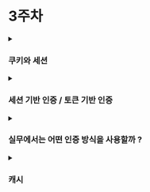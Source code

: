 # 3주차 
<details>
<summary><h3> 쿠키와 세션 </h3></summary>

## HTTP프로토콜의 특징
![alt text](image-7.png)
>참고) OSI 7계층 :네트워크 통신을 7개의 계층으로 나눈 이론  
응용:사용자와 상호작용 서비스 제공 (ex:http,smtp:이메일)  
전송:신뢰성 있는 데이터 전송 (TCP:포트번호 이용한 프로세스 간 통신)  
네트워크:목적지까지 패킷전달,라우팅 (IP,ARP:IP주소>MAC주소-물리주소)  
데이터 링크:mac주소 기반 전송,오류검출  
물리:비트단위의 신호 전송  
캡슐화 -> 역캡슐화

- HTTP 프로토콜이란? 
  - HyperText Transfer Protocol  
  - HyperText:단순한 텍스트를 넘어, 링크를 통해 다른 텍스트나 문서로 즉시 이동할 수 있는 비선형적인 텍스트
  - 클라이언트(웹 브라우저)-(stateless 웹) 서버 모델에서의 요청 - 응답 프로토콜(통신 규약)
  - IETF World Wide Web Consortium에서 공식적인 기술 표준으로 만듬  
  - OSI의 Application 응용 계층

- 요청 메세지
![alt text](image-9.png)
  - Start Line :HTTP 메소드:요청의 종류 (GET-데이터 조회,HEAD-본문 안 받기,POST-데이터 전송,PUT-데이터 전체 수정,DELETE-데이터 삭제,TRACE-서버한테 보낸 요청 메세지 반사 등) ,URL-요청 대상 리소스 주소 ,protocol 버전 
  - 요청 HTTP 헤더 :요청에 대한 추가 정보
    - Host :요청 호스트 이름과 포트번호
    - User-agent :클라이언트 프로그램 정보
    - Accept : 클라이언트가 처리 가능한 응답 형식
    - Referrer :이전 웹 페이지의 주소 
    - Cookie : 서버로부터 전송되었던 쿠키
  - Empty Line 및 Body:빈줄 및 메세지 본문(데이터)

- 응답 메세지
  - 응답 상태 코드
    - 1xx(정보 응답),2xx(요청 성공),3xx(서버가 다른 곳에 있을 때),4xx(클라이언트 오류),5xx(서버 오류)
  - 응답 HTTP 헤더:웹서버 종류,인증방식,Set-Cookie 등 응답에 대한 추가 정보
  - Empty Line 및 Body :메세지 본문,실제 데이터 (서버->클라이언트)

- 특징:비연결성(요청,응답 후 연결을 끊어서 클라이언트를 기억하지 못함),무상태성(HTTP 요청은 이전 요청과 독립적으로 처리->쿠키나 세션등을 이용해야 함) 

- 참고) stateless 서버 vs stateful 서버   
stateless 서버: 서버가 클라이언트의 이전 요청에 대한 정보를 기억하지 않음,확장성 뛰어남,설계 단순,관리 용이,쿠키 등이 필요   ex) 웹서버    
stateful 서버:서버가 서비스한 것에 대한 로그를 전부 저장하는 서버,사용자 맞춤 경험,확장 어려움,장애 복구 어려움 ex)은행업무,데이터베이스 

- 참고) HTTPS-HyperText Transfer Protocol Secure  : 데이터가 암호화되지 않아 정보가 인터넷 상에 노출될 수 있는 HTTP와 달리 전송 계층에서 SSL,TLS(SECURE SOCKET LAYER:인터넷에서 데이터를 안전하게 주고 받기 위한 암호화 프로토콜,TRANSPORT LAYER SECURITY:SSL IETF 표준문서)으로 암호화를 적용해 보안이 추가된 HTTP,속도는 HTTP보다 조금 느려질 수 있음,주소창에 자물쇠 아이콘 🔒이 HTTPS가 적용되었음을 의미

## 🍪쿠키🍪
- 정의 :클라이언트의 웹 브라우저에 저장되는 작은 데이터 조각,서버가 사용자의 상태정보(로그인 정보,사용자의 설정 등)를 저장하는 대신에 쿠키를 클라이언트의 브라우저에 저장

![alt text](image-10.png)

- 특징
  - 클라이언트에 저장,웹사이트 방문 시 서버가 쿠키를 받아온다
  - 민감한 정보를 저정하지 않음
  - 웹페이지를 개인화하거나 세션을 유지하는 데 사용
  - 서버가 응답메세지의 Set-Cookie 헤더를 통해 브라우저에 전달,브라우저가 요청 메세지의 Cookie 헤더에 담아 보냄
  - 키-값 쌍:세션ID=값 형태로 데이터 저장
  - 이름(세션ID),값,만료 기간(set-Cookie의 max-age=1000(1000초),expires=Sat,25-Dec-2021 04:39:22 GMT 로 지정),domain(도메인),path(경로),secure(보안 속성) 등 다양한 속성을 가질 수 있음
  - 지정한 쿠키가 모든 사이트에 들어가지 않게 도메인을 지정할 수 있음
  - 경로를 지정해서 그 하위 페이지만 쿠키 접근 가능하게 할 수 있음
  - secure 지정 시 https인 경우에만 전송,중간자 공격 방어
  - HttpOnly - xss(cross site scripting:브라우저 상에서 악성 스크립트 실행 유도)공격 방지,HTTP 전송에만 사용,자바 스크립트에서 접근 불가
  - SameSite -CSRF(CROSS-SITE REQUEST FORGERY:인증을 거친 사용자에게 사용자가 의도하지 않은 요청이 웹 사이트에 전달되도록 유도)공격 방지
  - 사용자 로그인 세션 관리 등에 자주 사용
  - 쿠키의 정보는 항상 서버에 전송이 되기 떄문에 네트워크 추가 트래픽 유발등의 단점을 가짐
  - Tracking :사용자 추적 (사용자의 웹사이트 방문 기록,검색 기록 등) 을 분석해서 맞춤 서비스 제공

- 참고) 자바스크립트의 접근을 막는 이유?  
자바스크립트는 강력한 프로그래밍 언어인 만큼 XSS공격에서와 같이 악용되면 위험할 수 있기 때문,XSS공격에서 피해자의 브라우저에서 악성 스크립트가 실행되면 실행해야 할 자바 스크립트로 인식해서 공격자의 서버 등으로 쿠키등을 훔쳐 세션에 접근하는 세션 하이재킹등이 일어날 수 있음

- 종류 
  - 세션 쿠키 :사용자가 브라우저를 닫으면 즉시 삭제되는 임시 쿠키,로그인 상태 유지,쇼핑몰 장바구니 등에 사용
  - 영구(영속) 쿠키 :만료 기간까지 유지되는 쿠키,브라우저를 닫았다가 다시 열어도 삭제되지 않음,자동 로그인,아이디 저장 같은 기능에 사용
  
 ## 세션,쿠키과 세션의 관계
 - 정의: 클라이언트와 서버의 상태를 유지하기 위해서 사용되는 데이터 조각,서버단에 사용자 정보를 저장

 - 특징 
   - 쿠키에는 보안상 민감한 정보를 저장하지 않음. 보안을 위해 서버의 세션 저장소에 민감한 정보를 저장하는데 각각의 세션 저장소에 접근하기 위한 식별표인 쿠키에 세션 ID를 저장
   - 클라이언트는 세션 ID만 보유
   - 서버는 세션 데이터를 메모리,파일,또는 외부 저장소에 저장 가능
   - 일정 시간 활동이 없으면 자동 만료

 - 세션 ID 흐름
  ![alt text](image-11.png)

 ## 쿠키와 세션의 차이점 
 - 쿠키는 브라우저 세션은 서버에서 관리하는 정보

 | |쿠키|세션|
 |---|---|---|
 |저장위치|사용자 클라이언트|서버|
 |만료시점|쿠키 저장 시 설정|브라우저 종료시 또는 세션의 유효기간 만료시|
 |요청 속도|세션보다 빠름|쿠키보다 느림|
 |보안|좋지 않음|쿠키보다 보안이 좋음|

</details>

<details>
<summary><h3> 세션 기반 인증 / 토큰 기반 인증 </h3></summary>

## 세션 기반의 인증 흐름
 ![alt text](image-11.png)
 - 사용자가 로그인 시 서버는 정보가 맞는지 확인하고 해당 사용자를 위한 세션 저장소를 서버에 생성,고유한 세션 ID를 생성해서 브라우저에 쿠키 형태로 전달
 - 세션ID를 서버가 저장 후, 요청이 들어올 때마다 세션 ID쿠키를 헤더에 담아 전달, ID를 보고 사용자 식별

## 토큰 기반의 인증 흐름
![alt text](image-12.png)
- 사용자가 로그인 시 서버가 인증에 성공하면 암호화된 토큰을 발급,HTTP 헤더를 통해 클라이언트의 쿠키,로컬 스토리지등에 저장
- 클라이언트는 요청마다 토큰을 HTTP Authorization 헤더에 포함해서 요청,서버는 토큰이 위조되지 않았는지 확인 후 회원의 ID를 읽어 데이터베이스를 조회하여 처리

## JWT의 구조
![alt text](image-13.png)
- JWT(JSON Web Token)란? - 토큰 인증에서 가장 많이 사용되는 방식
- 민감 정보저장 하는 것이 아닌 신분증 역할
- 서명으로 신뢰성 보장 
- 점(.) 으로 구분되는 세 부분으로 이루어진 문자열
- Header 헤더, Payload 내용, Signature 서명으로 구분
- 헤더 - 사용된 알고리즘,토큰타입
- 페이로드 - 사용자ID,권한,토큰 만료 시간 등(암호화 되지 않고 인코딩만 되므로 민감한 정보 저장 x)
- 서명 - 서버의 Secret 키로 서명된 암호화
---
### JWT가 탈취된다면?
- 세션의 경우 인증 정보가 서버에 저장되어 관리되기 때문에 보안에 유리,세션 ID가 탈취되어도 해당 세션을 무효처리 가능
- 토큰의 경우 모든 인증정보를 토큰이 지니고 있고 Payload가 별도로 암호화되지 않기 때문에 토큰이 해커에게 탈취되면 해당 토큰이 만료되기 전까지 피해를 입을 수 있다
이를 해결하기 위해 여러 방법을 도입
- 엑세스 토큰: 유효기간 짧음 (15분) ,새로운 API 요청 등 실질적인 인증에 사용
- 리프레쉬 토큰: 유효기간 김,새로운 엑세스 토큰을 발급받는 데에 사용,비교적 안전한 곳에 저장
- 로그인 시 짧은 수명의 엑세스 토큰과 긴 수명의 리프레스 토큰을 발급받고 API요청시 엑세스 토큰만 사용, 엑세스 토큰이 만료되면 리프레쉬 토큰을 서버에 보내 새로운 엑세스 토큰 발급 
- 서버에서 사용자가 비밀번호를 바꾸거나 했을 때 토큰 블랙리스트 등을 만들어 추가,매 요청 블랙리스트를 확인해야 하므로 서버에 부하 가능

## 토큰 저장 위치 (로컬/세션/쿠키)
- 브라우저 메모리(자바스크립트 변수) -자바스크립트 변수에 데이터를 저장,휘발성이기 때문에 변수에 토큰이 잠시 할당되어 있는 순간 해커가 공격을 실행해야지만 유효,엑세스 토큰 등
- HttpOnly 쿠키 -JS 접근 불가 -리프레쉬 토큰 등 저장
- Local Storage - 브라우저 내에서 데이터 영구저장하기 위해 만들어짐,클라이언트가 자바 스크립트로만 접근 가능,xss공격에 취약 
- Session Storage -브라우저 내에서 데이터 임시저장하기 위해 만들어짐,브라우저 닫으면 데이터 삭제됨,자바스크립트로만 접근 가능,xss공격에 취약
- local과 session이 보안에 약해서 추천이 안됨에도 사용이 되는 것은 구현이 간단하고,UX가 좋음(로그인 상태가 그대로 유지),XSS방어가 확실한 상황
- 메모리,HttpOnly 쿠키는 보안은 좋지만 편의성과 UX가 불편하므로 높은 보안이 필요한 서비스에서 사용

## 각 인증 방식에서 헤더 작성 방식

- 세션 기반의 인증
  - 브라우저가 자동으로 COOKIE헤더에 세션 ID를 담아 서버로 보냄
  > GET /user/mypage HTTP/1.1  
Host: www.example.com  
Cookie: JSESSIONID=A5F4E2B1C8D9E0F3A2B1C4D8E7F6A0B9
- 토큰 기반의 인증
  - 클라이언트가 수동으로 Authorization 헤더에 토큰을 담아 서버로 보냄
  >GET /api/user/mypage HTTP/1.1  
Host: api.example.com  
Authorization: Bearer eyJhbGciOiJIUzI1NiIsInR5cCI6IkpXVCJ9.eyJ1c2VySWQiOiIxMjMifQ.SflKxwRJSMeKKF2QT4fwpMeJf36POk6yJV_adQssw5c
  - Bearer는 전달하는 방식(인증 스킴),가장 널리 사용,뒤에 값이 jwt토큰값 
  - 실제로는 자바스크립트 코드를 작성하여 과정을 자동화한다.
 
## 클라이언트에서 토큰은 어떻게 관리될까
- 로그인 성공 시 두가지 토큰 발급,각각 클라이언트의 특정 위치에 저장 
- 엑세스 토큰이 만료되면 서버는 특정 에러를 응답으로 보냄,클라이언트가 특정 에러를 감지하면 리프레시 토큰을 이용해 새로운 엑세스 토큰을 요청,클라이언트는 새로운 엑세스 토큰을 메모리에 업데이트,API 요청 새로운 토큰으로 다시 보냄,리프레시 토큰이 만료됐다면 재발급을 거부하고 사용자를 로그아웃 처리
- 사용자가 로그아웃 시 메모리에 있는 엑세스 토큰과 쿠키에 있는 리프레시 토큰을 모두 삭제

</details>

<details>
<summary><h3> 실무에서는 어떤 인증 방식을 사용할까 ? </h3></summary>

- 세션기반 인증에서는 서버가 상태를 메모리/DB에 저장,서버의 부담 증가(stateful)
- 토큰기반 인증에서는 상태 저장 X,토큰 자체로 인증
- 세션기반 인증에서는 서버에서 세션 제거 가능
- 토큰기반 인증에서는 탈취시 취약,Payload 디코딩 가능
- 세션기반 인증에서는 서버 간 세션 동기화 필요
- 토큰기반 인증에서는 토큰만 있으면 어느 서버에서도 처리 가능
- 단일 서버,간단한 서비스 ->세션&쿠키
- 대규모 트래픽,마이크로서비스 아키텍처(MSA-기능별로 서버를 잘게 쪼개는 방식) -> JWT
- 민감 정보 다수 포함 -> 세션
- 외부 서비스 연동 -> JWT 

웹 페이지 중심 시스템(서버 렌더링 웹사이트-한 서버에서 모든 페이지를 직접 그려서 보내주는 구조의 웹사이트) -> 세션 + 쿠키 조합 (ex. JSP, Spring MVC, Ruby on Rails 등)

SPA-웹사이트가 하나의 파일처럼 동작하는 방식(React, Vue 등) + API 서버 ,모바일 앱과 연동하는 경우-> 토큰 기반(모바일 앱은 쿠키 관리 까다롭고 웹,앱에서 토큰이 더 쉽게 주고 받을 수 있기 때문에)

보안 강화가 필요할 땐 -> JWT + HttpOnly 쿠키 + Refresh Token 분리 저장

</details>

<details>
<summary><h3> 캐시 </h3></summary>

- 캐시(Cache) : 데이터를 저장하여 나중에 해당 데이터에 대한 요청을 더 빠르게 처리할 수 있도록 하는 임시 저장소(하드웨어,소프트웨어)
- 하드웨어에서 다시 사용될 가능성이 있는 데이터 임시 저장하는 메모리 블록으로 구현(CPU내부등에 설치,저장 공간 등에 따라 여러 종류가 있음)
- 캐시는 메모리여서 DB와 같은 하드디스크를 읽는 속도보다 빠름 -> 서버 부하 감소,비용 절감
- 동작 과정
    - 클라이언트가 서버에 데이터 요청
    - 서버는 캐시 확인,해당 데이터가 없으면 Cache miss
    - DB에 가서 데이터 가져옴
    - 데이터 클라이언트에게 전달 후 캐시에 복사본 저장
    - 클라이언트가 동일한 데이터 요청 시 캐시에 데이터가 있으면 Cache hit
    - 캐시에서 바로 데이터를 꺼내 클라이언트에게 전달
- 캐시 히트 횟수 / (캐시 히트 횟수 + 캐시 미스 횟수)== 캐시 적중률
- 캐시 적중률을 높이기 위해 참조 지역성의 원리를 사용(시간 지역성-CPU는 최근에 접근했던 메모리 공간에 다시 접근하는 경향이 있다,공간 지역성-CPU는 접근한 메모리 공간 근처를 접근하려는 경향이 있다)
--- 
- 브라우저 캐시 : 사용자의 개인 컴퓨터에 데이터를 저장하는 방식
- CDN 캐시 : 전 세계 여러 지역에 분산된 서버에 콘텐츠를 미리 복사해주는 기술
- 서버 캐시: 원본 데이터가 있는 웹 서버 자체에서 자주 요청되는 데이터를 메모리(RAM) 등 초고속 공간에 임시 저장하는 방식
</details>


